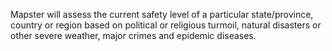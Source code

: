 Mapster will assess the current safety level of a particular state/province, country or region based
on political or religious turmoil, natural disasters or other severe weather, major crimes and
epidemic diseases.